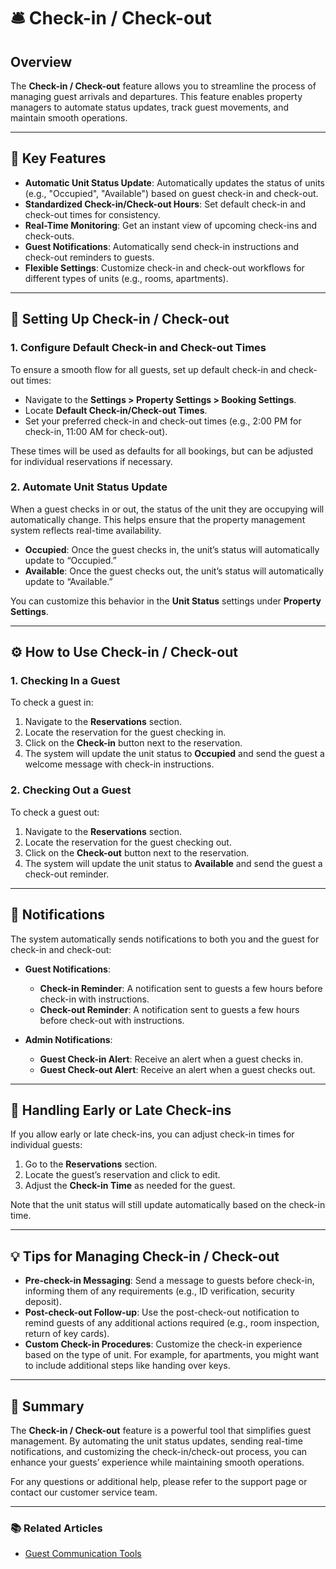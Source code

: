 # 🛎️ Check-in / Check-out

## Overview

The **Check-in / Check-out** feature allows you to streamline the process of managing guest arrivals and departures. This feature enables property managers to automate status updates, track guest movements, and maintain smooth operations.

---

## 🎯 Key Features

- **Automatic Unit Status Update**: Automatically updates the status of units (e.g., "Occupied", "Available") based on guest check-in and check-out.
- **Standardized Check-in/Check-out Hours**: Set default check-in and check-out times for consistency.
- **Real-Time Monitoring**: Get an instant view of upcoming check-ins and check-outs.
- **Guest Notifications**: Automatically send check-in instructions and check-out reminders to guests.
- **Flexible Settings**: Customize check-in and check-out workflows for different types of units (e.g., rooms, apartments).
  
---

## 🔧 Setting Up Check-in / Check-out

### 1. **Configure Default Check-in and Check-out Times**

To ensure a smooth flow for all guests, set up default check-in and check-out times:

- Navigate to the **Settings > Property Settings > Booking Settings**.
- Locate **Default Check-in/Check-out Times**.
- Set your preferred check-in and check-out times (e.g., 2:00 PM for check-in, 11:00 AM for check-out).

These times will be used as defaults for all bookings, but can be adjusted for individual reservations if necessary.

### 2. **Automate Unit Status Update**

When a guest checks in or out, the status of the unit they are occupying will automatically change. This helps ensure that the property management system reflects real-time availability.

- **Occupied**: Once the guest checks in, the unit’s status will automatically update to “Occupied.”
- **Available**: Once the guest checks out, the unit’s status will automatically update to “Available.”

You can customize this behavior in the **Unit Status** settings under **Property Settings**.

---

## ⚙️ How to Use Check-in / Check-out

### 1. **Checking In a Guest**

To check a guest in:

1. Navigate to the **Reservations** section.
2. Locate the reservation for the guest checking in.
3. Click on the **Check-in** button next to the reservation.
4. The system will update the unit status to **Occupied** and send the guest a welcome message with check-in instructions.

### 2. **Checking Out a Guest**

To check a guest out:

1. Navigate to the **Reservations** section.
2. Locate the reservation for the guest checking out.
3. Click on the **Check-out** button next to the reservation.
4. The system will update the unit status to **Available** and send the guest a check-out reminder.

---

## 🔔 Notifications

The system automatically sends notifications to both you and the guest for check-in and check-out:

- **Guest Notifications**:
  - **Check-in Reminder**: A notification sent to guests a few hours before check-in with instructions.
  - **Check-out Reminder**: A notification sent to guests a few hours before check-out with instructions.

- **Admin Notifications**:
  - **Guest Check-in Alert**: Receive an alert when a guest checks in.
  - **Guest Check-out Alert**: Receive an alert when a guest checks out.

---

## 🚨 Handling Early or Late Check-ins

If you allow early or late check-ins, you can adjust check-in times for individual guests:

1. Go to the **Reservations** section.
2. Locate the guest’s reservation and click to edit.
3. Adjust the **Check-in Time** as needed for the guest.

Note that the unit status will still update automatically based on the check-in time.

---

## 💡 Tips for Managing Check-in / Check-out

- **Pre-check-in Messaging**: Send a message to guests before check-in, informing them of any requirements (e.g., ID verification, security deposit).
- **Post-check-out Follow-up**: Use the post-check-out notification to remind guests of any additional actions required (e.g., room inspection, return of key cards).
- **Custom Check-in Procedures**: Customize the check-in experience based on the type of unit. For example, for apartments, you might want to include additional steps like handing over keys.

---

## 📝 Summary

The **Check-in / Check-out** feature is a powerful tool that simplifies guest management. By automating the unit status updates, sending real-time notifications, and customizing the check-in/check-out process, you can enhance your guests’ experience while maintaining smooth operations.

For any questions or additional help, please refer to the support page or contact our customer service team.

---

### 📚 Related Articles

<!-- - [Booking Settings]( /user-docs/guest-tenant/booking-settings) -->
<!-- - [Unit Status Management]( /user-docs/guest-tenant/unit-status) -->
- [Guest Communication Tools]( /v1/user-docs/guest-tenant/communication)
